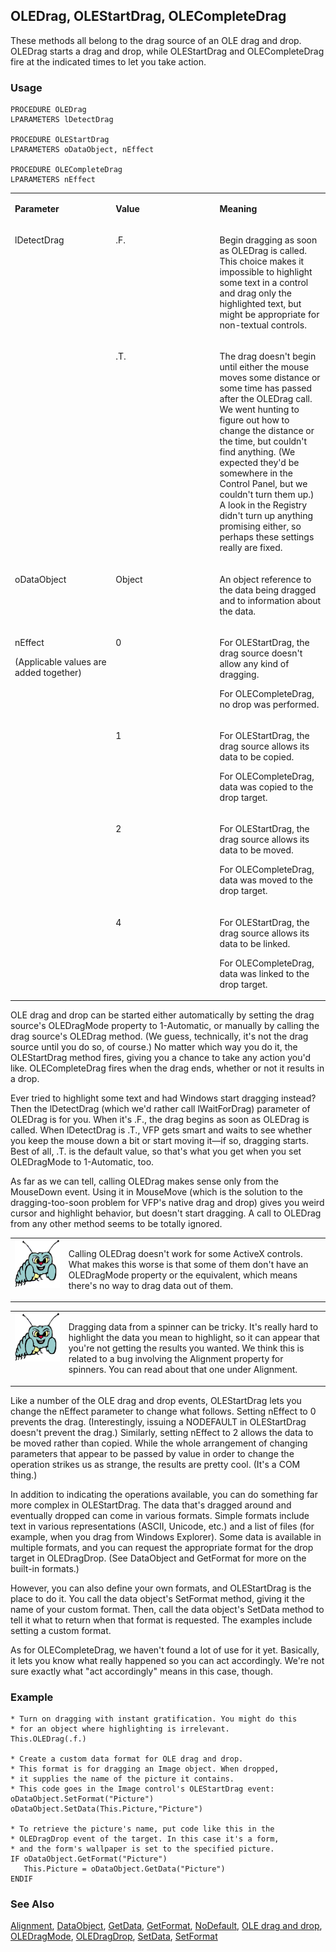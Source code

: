 ## OLEDrag, OLEStartDrag, OLECompleteDrag

These methods all belong to the drag source of an OLE drag and drop. OLEDrag starts a drag and drop, while OLEStartDrag and OLECompleteDrag fire at the indicated times to let you take action.

### Usage

```foxpro
PROCEDURE OLEDrag
LPARAMETERS lDetectDrag

PROCEDURE OLEStartDrag
LPARAMETERS oDataObject, nEffect

PROCEDURE OLECompleteDrag
LPARAMETERS nEffect
```
<table>
<tr>
  <td width="32%" valign="top">
  <p><b>Parameter</b></p>
  </td>
  <td width=23% valign=top>
  <p><b>Value</b></p>
  </td>
  <td width=45% valign=top>
  <p><b>Meaning</b></p>
  </td>
 </tr>
<tr>
  <td width=32% rowspan=2 valign=top>
  <p>lDetectDrag</p>
  </td>
  <td width=23% valign=top>
  <p>.F.</p>
  </td>
  <td width=45% valign=top>
  <p>Begin dragging as soon as OLEDrag is called. This choice makes it impossible to highlight some text in a control and drag only the highlighted text, but might be appropriate for non-textual controls.</p>
  </td>
 </tr>
<tr>
  <td width=33% valign=top>
  <p>.T.</p>
  </td>
  <td width=67% valign=top>
  <p>The drag doesn't begin until either the mouse moves some distance or some time has passed after the OLEDrag call. We went hunting to figure out how to change the distance or the time, but couldn't find anything. (We expected they'd be somewhere in the Control Panel, but we couldn't turn them up.) A look in the Registry didn't turn up anything promising either, so perhaps these settings really are fixed.</p>
  </td>
 </tr>
<tr>
  <td width="32%" valign="top">
  <p>oDataObject</p>
  </td>
  <td width=23% valign=top>
  <p>Object</p>
  </td>
  <td width=45% valign=top>
  <p>An object reference to the data being dragged and to information about the data.</p>
  </td>
 </tr>
<tr>
  <td width=32% rowspan=2 valign=top>
  <p>nEffect</p>
  <p>(Applicable values are added together)</p>
  </td>
  <td width=23% valign=top>
  <p>0</p>
  </td>
  <td width=45% valign=top>
  <p>For OLEStartDrag, the drag source doesn't allow any kind of dragging. </p>
  <p>For OLECompleteDrag, no drop was performed.</p>
  </td>
 </tr>
<tr>
  <td width=33% valign=top>
  <p>1</p>
  </td>
  <td width=67% valign=top>
  <p>For OLEStartDrag, the drag source allows its data to be copied.</p>
  <p>For OLECompleteDrag, data was copied to the drop target.</p>
  </td>
 </tr>
<tr>
  <td width=32% rowspan=2 valign=top>
  &nbsp;</td>
  <td width=23% valign=top>
  <p>2</p>
  </td>
  <td width=45% valign=top>
  <p>For OLEStartDrag, the drag source allows its data to be moved.</p>
  <p>For OLECompleteDrag, data was moved to the drop target.</p>
  </td>
 </tr>
<tr>
  <td width=33% valign=top>
  <p>4</p>
  </td>
  <td width=67% valign=top>
  <p>For OLEStartDrag, the drag source allows its data to be linked.</p>
  <p>For OLECompleteDrag, data was linked to the drop target.</p>
  </td>
 </tr>
</table>

OLE drag and drop can be started either automatically by setting the drag source's OLEDragMode property to 1-Automatic, or manually by calling the drag source's OLEDrag method. (We guess, technically, it's not the drag source until you do so, of course.) No matter which way you do it, the OLEStartDrag method fires, giving you a chance to take any action you'd like. OLECompleteDrag fires when the drag ends, whether or not it results in a drop.

Ever tried to highlight some text and had Windows start dragging instead? Then the lDetectDrag (which we'd rather call lWaitForDrag) parameter of OLEDrag is for you. When it's .F., the drag begins as soon as OLEDrag is called. When lDetectDrag is .T., VFP gets smart and waits to see whether you keep the mouse down a bit or start moving it&mdash;if so, dragging starts. Best of all, .T. is the default value, so that's what you get when you set OLEDragMode to 1-Automatic, too. 

As far as we can tell, calling OLEDrag makes sense only from the MouseDown event. Using it in MouseMove (which is the solution to the dragging-too-soon problem for VFP's native drag and drop) gives you weird cursor and highlight behavior, but doesn't start dragging. A call to OLEDrag from any other method seems to be totally ignored. 

<table>
<tr>
  <td width="17%" valign="top">
<img width="95" height="77" src="bug.gif">
  </td>
  <td width=83%>
  <p>Calling OLEDrag doesn't work for some ActiveX controls. What makes this worse is that some of them don't have an OLEDragMode property or the equivalent, which means there's no way to drag data out of them.</p>
  </td>
 </tr>
</table>

<table>
<tr>
  <td width="17%" valign="top">
<img width="95" height="78" src="bug.gif">
  </td>
  <td width=83%>
  <p>Dragging data from a spinner can be tricky. It's really hard to highlight the data you mean to highlight, so it can appear that you're not getting the results you wanted. We think this is related to a bug involving the Alignment property for spinners. You can read about that one under Alignment.</p>
  </td>
 </tr>
</table>

Like a number of the OLE drag and drop events, OLEStartDrag lets you change the nEffect parameter to change what follows. Setting nEffect to 0 prevents the drag. (Interestingly, issuing a NODEFAULT in OLEStartDrag doesn't prevent the drag.) Similarly, setting nEffect to 2 allows the data to be moved rather than copied. While the whole arrangement of changing parameters that appear to be passed by value in order to change the operation strikes us as strange, the results are pretty cool. (It's a COM thing.) 

In addition to indicating the operations available, you can do something far more complex in OLEStartDrag. The data that's dragged around and eventually dropped can come in various formats. Simple formats include text in various representations (ASCII, Unicode, etc.) and a list of files (for example, when you drag from Windows Explorer). Some data is available in multiple formats, and you can request the appropriate format for the drop target in OLEDragDrop. (See DataObject and GetFormat for more on the built-in formats.)

However, you can also define your own formats, and OLEStartDrag is the place to do it. You call the data object's SetFormat method, giving it the name of your custom format. Then, call the data object's SetData method to tell it what to return when that format is requested. The examples include setting a custom format.

As for OLECompleteDrag, we haven't found a lot of use for it yet. Basically, it lets you know what really happened so you can act accordingly. We're not sure exactly what "act accordingly" means in this case, though.

### Example

```foxpro
* Turn on dragging with instant gratification. You might do this
* for an object where highlighting is irrelevant.
This.OLEDrag(.f.)

* Create a custom data format for OLE drag and drop.
* This format is for dragging an Image object. When dropped,
* it supplies the name of the picture it contains.
* This code goes in the Image control's OLEStartDrag event:
oDataObject.SetFormat("Picture")
oDataObject.SetData(This.Picture,"Picture")

* To retrieve the picture's name, put code like this in the
* OLEDragDrop event of the target. In this case it's a form,
* and the form's wallpaper is set to the specified picture.
IF oDataObject.GetFormat("Picture")
   This.Picture = oDataObject.GetData("Picture")
ENDIF
```
### See Also

[Alignment](s4g442.md), [DataObject](s4g770.md), [GetData](s4g776.md), [GetFormat](s4g778.md), [NoDefault](s4g351.md), [OLE drag and drop](s4g830.md), [OLEDragMode](s4g825.md), [OLEDragDrop](s4g823.md), [SetData](s4g776.md), [SetFormat](s4g778.md)